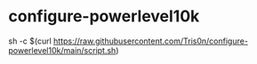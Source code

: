 # configure-powerlevel10k
sh -c $(curl https://raw.githubusercontent.com/Tris0n/configure-powerlevel10k/main/script.sh)
